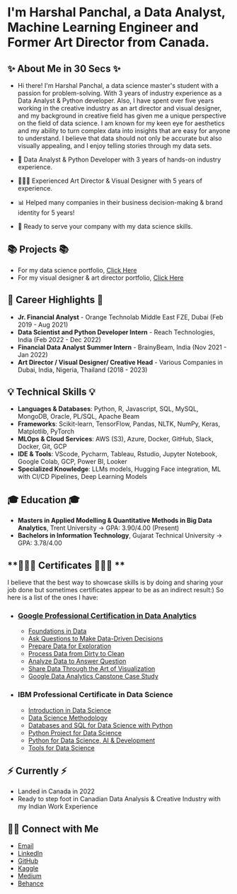  # I'm Harshal Panchal, a Data Analyst, Machine Learning Engineer and Former Art Director from Canada. 

## **✨ About Me in 30 Secs ✨**

- Hi there! I'm Harshal Panchal, a data science master's student with a passion for problem-solving. With 3 years of industry experience as a Data Analyst & Python developer. Also, I have spent over five years working in the creative industry as an art director and visual designer, and my background in creative field has given me a unique perspective on the field of data science. I am known for my keen eye for aesthetics and my ability to turn complex data into insights that are easy for anyone to understand. I believe that data should not only be accurate but also visually appealing, and I enjoy telling stories through my data sets.

- 💼 Data Analyst & Python Developer with 3 years of hands-on industry experience.
- 👩🏻‍💻 Experienced Art Director & Visual Designer with 5 years of experience.
- 📊 Helped many companies in their business decision-making & brand identity for 5 years!
- 📝 Ready to serve your company with my data science skills.

## **📚 Projects 📚**
- For my data science portfolio, [Click Here](https://github.com/harshalpanchal2000/Data-Science-Portfolio)
- For my visual designer & art director portfolio, [Click Here](https://www.behance.net/harshalpanchal2000) 


## **💼 Career Highlights 💼**
- **Jr. Financial Analyst** - Orange Technolab Middle East FZE, Dubai (Feb 2019 - Aug 2021)
- **Data Scientist and Python Developer Intern** - Reach Technologies, India (Feb 2022 - Dec 2022)
- **Financial Data Analyst Summer Intern** - BrainyBeam, India (Nov 2021 - Jan 2022)
- **Art Director / Visual Designer/ Creative Head** - Various Companies in Dubai, India, Nigeria, Thailand (2018 - 2023)

## **💡 Technical Skills 💡**
- **Languages & Databases**: Python, R, Javascript, SQL, MySQL, MongoDB, Oracle, PL/SQL, Apache Beam
- **Frameworks**: Scikit-learn, TensorFlow, Pandas, NLTK, NumPy, Keras, Matplotlib, PyTorch
- **MLOps & Cloud Services**: AWS (S3), Azure, Docker, GitHub, Slack, Docker, Git, GCP
- **IDE & Tools**: VScode, Pycharm, Tableau, Rstudio, Jupyter Notebook, Google Colab, GCP, Power BI, Looker
- **Specialized Knowledge**: LLMs models, Hugging Face integration, ML with CI/CD Pipelines, Deep Learning Models

## **🎓 Education 🎓**
- **Masters in Applied Modelling & Quantitative Methods in Big Data Analytics**, Trent University -> GPA: 3.90/4.00 (Present)
- **Bachelors in Information Technology**, Gujarat Technical University -> GPA: 3.78/4.00

## **👨🏼‍🎓 Certificates 👨🏼‍🎓 **
I believe that the best way to showcase skills is by doing and sharing your job done but sometimes certificates appear to be as an indirect result:) So here is a list of the ones I have:
* ### [Google Professional Certification in Data Analytics](https://github.com/harshalpanchal2000/Personal_Projects/blob/main/Certifications/Google%20Professional%20Certification%20in%20Data%20Analytics.pdf)
  * [Foundations in Data](https://github.com/harshalpanchal2000/Personal_Projects/blob/main/Certifications/Foundations%20(Google).pdf)
  * [Ask Questions to Make Data-Driven Decisions](https://github.com/harshalpanchal2000/Personal_Projects/blob/main/Certifications/Ask%20Questions%20to%20Make%20Data-Driven%20Decisions%20(Google).pdf)
  * [Prepare Data for Exploration](https://github.com/harshalpanchal2000/Personal_Projects/blob/main/Certifications/Prepare%20Data%20for%20Exploration%20(Google).pdf)
  * [Process Data from Dirty to Clean](https://github.com/harshalpanchal2000/Personal_Projects/blob/main/Certifications/Prepare%20Data%20for%20Exploration%20(Google).pdf)
  * [Analyze Data to Answer Question](https://github.com/harshalpanchal2000/Personal_Projects/blob/main/Certifications/Analyze%20Data%20to%20Answer%20Questions%20(Google).pdf)
  * [Share Data Through the Art of Visualization](https://github.com/harshalpanchal2000/Personal_Projects/blob/main/Certifications/Share%20Data%20Through%20the%20Art%20of%20Visualization%20(Google).pdf)
  * [Google Data Analytics Capstone Case Study](https://github.com/harshalpanchal2000/Personal_Projects/blob/main/Certifications/Google%20Data%20Analytics%20Capstone%20Case%20Study.pdf)
 * ### IBM Professional Certificate in Data Science
   * [Introduction in Data Science](https://github.com/harshalpanchal2000/Personal_Projects/blob/main/Certifications/Data%20Science%20(IBM).pdf)
   * [Data Science Methodology](https://github.com/harshalpanchal2000/Personal_Projects/blob/main/Certifications/Data%20Science%20Methodology%20(IBM).pdf)
   * [Databases and SQL for Data Science with Python](https://github.com/harshalpanchal2000/Personal_Projects/blob/main/Certifications/Databases%20and%20SQL%20for%20Data%20Science%20with%20Python.pdf)
   * [Python Project for Data Science](https://github.com/harshalpanchal2000/Personal_Projects/blob/main/Certifications/Python%20Project%20for%20Data%20Science%20(IBM%20Certified).pdf)
   * [Python for Data Science, AI & Development](https://github.com/harshalpanchal2000/Personal_Projects/blob/main/Certifications/Python%20for%20Data%20Science%2C%20AI%20%26%20Development%20(IBM).pdf)
   * [Tools for Data Science](https://github.com/harshalpanchal2000/Personal_Projects/blob/main/Certifications/Tools%20for%20Data%20Science%20(IBM).pdf)
  
   
## **⚡️ Currently ⚡️**
- Landed in Canada in 2022
- Ready to step foot in Canadian Data Analysis & Creative Industry with my Indian Work Experience

## **🙌🏻 Connect with Me**

- [Email](mailto:contact@itsmeharshal.com) 
- [LinkedIn](https://www.linkedin.com/in/harshal-panchal/)
- [GitHub](https://www.linkedin.com/in/harshal-panchal/)
- [Kaggle](https://www.kaggle.com/harshalpanchal)
- [Medium](https://medium.com/@harshalpanchal2000)
- [Behance](https://www.behance.net/harshalpanchal2000)

